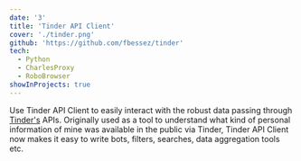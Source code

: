 ```yaml
---
date: '3'
title: 'Tinder API Client'
cover: './tinder.png'
github: 'https://github.com/fbessez/tinder'
tech:
  - Python
  - CharlesProxy
  - RoboBrowser
showInProjects: true
---
```


Use Tinder API Client to easily interact with the robust data passing through [Tinder's](https://tinder.com) APIs. Originally used as a tool to understand what kind of personal information of mine was available in the public via Tinder, Tinder API Client now makes it easy to write bots, filters, searches, data aggregation tools etc.
